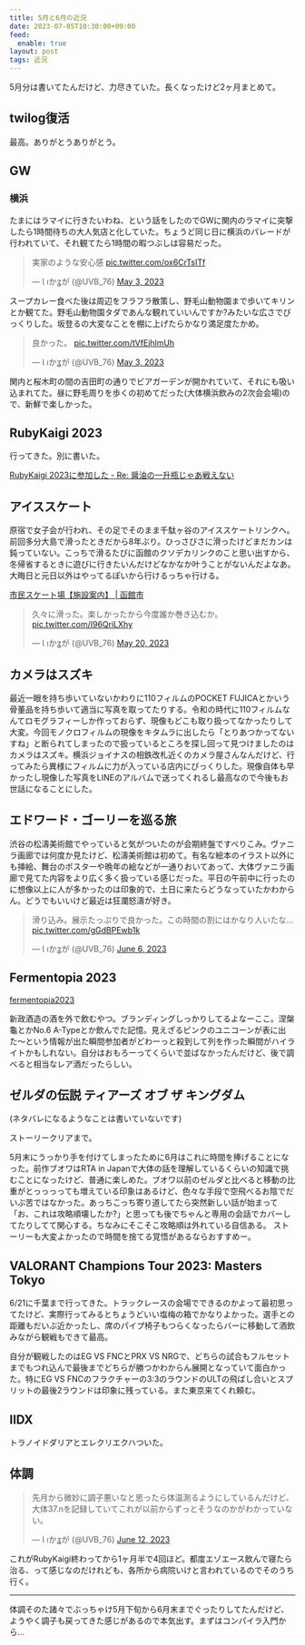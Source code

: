 ```yaml
---
title: 5月と6月の近況
date: 2023-07-05T10:30:00+09:00
feed:
  enable: true
layout: post
tags: 近況
---
```


5月分は書いてたんだけど、力尽きていた。長くなったけど2ヶ月まとめて。

## twilog復活

最高。ありがとうありがとう。

## GW
### 横浜

たまにはラマイに行きたいわね、という話をしたのでGWに関内のラマイに突撃したら1時間待ちの大人気店と化していた。ちょうど同じ日に横浜のパレードが行われていて、それ観てたら1時間の暇つぶしは容易だった。

<blockquote class="twitter-tweet"><p lang="ja" dir="ltr">実家のような安心感 <a href="https://t.co/ox6CrTsITf">pic.twitter.com/ox6CrTsITf</a></p>&mdash; Ɩ ıかʓが (@UVB_76) <a href="https://twitter.com/UVB_76/status/1653612486502027264?ref_src=twsrc%5Etfw">May 3, 2023</a></blockquote> <script async src="https://platform.twitter.com/widgets.js" charset="utf-8"></script>

スープカレー食べた後は周辺をフラフラ散策し、野毛山動物園まで歩いてキリンとか観てた。野毛山動物園タダであんな観れていいんですか?みたいな広さでびっくりした。坂登るの大変なことを棚に上げたらかなり満足度たかめ。

<blockquote class="twitter-tweet"><p lang="ja" dir="ltr">良かった。 <a href="https://t.co/tVfEjhlmUh">pic.twitter.com/tVfEjhlmUh</a></p>&mdash; Ɩ ıかʓが (@UVB_76) <a href="https://twitter.com/UVB_76/status/1653655136353542144?ref_src=twsrc%5Etfw">May 3, 2023</a></blockquote> <script async src="https://platform.twitter.com/widgets.js" charset="utf-8"></script>

関内と桜木町の間の吉田町の通りでビアガーデンが開かれていて、それにも吸い込まれてた。昼に野毛周りを歩くの初めてだった(大体横浜飲みの2次会会場)ので、新鮮で楽しかった。


## RubyKaigi 2023

行ってきた。別に書いた。

[RubyKaigi 2023に参加した - Re: 醤油の一升瓶じゃあ戦えない](https://uvb-76.hatenablog.com/entry/2023/06/05/110749)

## アイススケート

原宿で女子会が行われ、その足でそのまま千駄ヶ谷のアイススケートリンクへ。前回多分大島で滑ったときだから8年ぶり。ひっさびさに滑ったけどまだカンは鈍っていない。こっちで滑るたびに函館のクソデカリンクのこと思い出すから、冬帰省するときに遊びに行きたいんだけどなかなか叶うことがないんだよなあ。大晦日と元日以外はやってるぽいから行けるっちゃ行ける。

[市民スケート場【施設案内】 | 函館市](https://www.city.hakodate.hokkaido.jp/docs/2014012300216/)

<blockquote class="twitter-tweet"><p lang="ja" dir="ltr">久々に滑った。楽しかったから今度誰か巻き込むか。 <a href="https://t.co/I96QriLXhy">pic.twitter.com/I96QriLXhy</a></p>&mdash; Ɩ ıかʓが (@UVB_76) <a href="https://twitter.com/UVB_76/status/1659800983281733632?ref_src=twsrc%5Etfw">May 20, 2023</a></blockquote> <script async src="https://platform.twitter.com/widgets.js" charset="utf-8"></script>

## カメラはスズキ

最近一眼を持ち歩いていないかわりに110フィルムのPOCKET FUJICAとかいう骨董品を持ち歩いて適当に写真を取ってたりする。令和の時代に110フィルムなんてロモグラフィーしか作っておらず、現像もどこも取り扱ってなかったりして大変。今回モノクロフィルムの現像をキタムラに出したら「とりあつかってないすね」と断られてしまったので扱っているところを探し回って見つけましたのはカメラはスズキ。横浜ジョイナスの相鉄改札近くのカメラ屋さんなんだけど、行ってみたら異様にフィルムに力が入っている店内にびっくりした。現像自体も早かったし現像した写真をLINEのアルバムで送ってくれるし最高なので今後もお世話になることにした。

## エドワード・ゴーリーを巡る旅

渋谷の松濤美術館でやっていると気がついたのが会期終盤ですべりこみ。ヴァニラ画廊では何度か見たけど、松濤美術館は初めて。有名な絵本のイラスト以外にも挿絵、舞台のポスターや晩年の絵などが一通りおいてあって、大体ヴァニラ画廊で見てた内容をより広く多く扱っている感じだった。平日の午前中に行ったのに想像以上に人が多かったのは印象的で、土日に来たらどうなっていたかわからん。どうでもいいけど最近は狂瀾怒濤が好き。

<blockquote class="twitter-tweet"><p lang="ja" dir="ltr">滑り込み。展示たっぷりで良かった。この時間の割にはかなり人いたな… <a href="https://t.co/gGdBPEwb1k">pic.twitter.com/gGdBPEwb1k</a></p>&mdash; Ɩ ıかʓが (@UVB_76) <a href="https://twitter.com/UVB_76/status/1665907909031772160?ref_src=twsrc%5Etfw">June 6, 2023</a></blockquote> <script async src="https://platform.twitter.com/widgets.js" charset="utf-8"></script>

## Fermentopia 2023
[fermentopia2023](https://fermentopia2023.com/)

新政酒造の酒を外で飲むやつ。ブランディングしっかりしてるよなーここ。涅槃龜とかNo.6 A-Typeとか飲んでた記憶。見えざるピンクのユニコーンが表に出た〜という情報が出た瞬間参加者がどわーっと殺到して列を作った瞬間がハイライトかもしれない。自分はおもろーってくらいで並ばなかったんだけど、後で調べると相当なレア酒だったらしい。

## ゼルダの伝説 ティアーズ オブ ザ キングダム
(ネタバレになるようなことは書いていないです)

ストーリークリアまで。

5月末にうっかり手を付けてしまったために6月はこれに時間を捧げることになった。前作ブオワはRTA in Japanで大体の話を理解しているくらいの知識で挑むことになったけど、普通に楽しめた。ブオワ以前のゼルダと比べると移動の比重がとっっっっても増えている印象はあるけど、色々な手段で空飛べるお陰でだいぶ苦ではなかった。あっちこっち寄り道してたら突然新しい話が始まって「お、これは攻略順壊したか?」と思っても後でちゃんと専用の会話でカバーしてたりしてて関心する。ちなみにそこそこ攻略順は外れている自信ある。
ストーリーも大変よかったので時間を捨てる覚悟があるならおすすめー。


## VALORANT Champions Tour 2023: Masters Tokyo

6/21に千葉まで行ってきた。トラックレースの会場でできるのかよって最初思ってたけど、実際行ってみるとちょうどいい塩梅の箱でかなりよかった。選手との距離もだいぶ近かったし、席のパイプ椅子もつらくなったらバーに移動して酒飲みながら観戦もできて最高。

自分が観戦したのはEG VS FNCとPRX VS NRGで、どちらの試合もフルセットまでもつれ込んで最後までどちらが勝つかわからん展開となっていて面白かった。特にEG VS FNCのフラクチャーの3:3のラウンドのULTの飛ばし合いとスプリットの最後2ラウンドは印象に残っている。また東京来てくれ頼む。

## IIDX

トラノイドダリアとエレクリエクハついた。



## 体調

<blockquote class="twitter-tweet"><p lang="ja" dir="ltr">先月から微妙に調子悪いなと思ったら体温測るようにしているんだけど、大体37.nを記録していてこれが以前からずっとそうなのかがわかっていない。</p>&mdash; Ɩ ıかʓが (@UVB_76) <a href="https://twitter.com/UVB_76/status/1668135405823356929?ref_src=twsrc%5Etfw">June 12, 2023</a></blockquote> <script async src="https://platform.twitter.com/widgets.js" charset="utf-8"></script>

これがRubyKaigi終わってから1ヶ月半で4回ほど。都度エゾエース飲んで寝たら治る、って感じなのだけれども、各所から病院いけと言われているのでそのうち行く。


-------

体調そのた諸々でぶっちゃけ5月下旬から6月末までぐったりしてたんだけど、ようやく調子も戻ってきた感じがあるので本気出す。まずはコンパイラ入門から…
